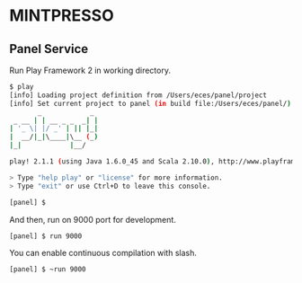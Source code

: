 # MINTPRESSO
## Panel Service

Run Play Framework 2 in working directory.
```bash
$ play
[info] Loading project definition from /Users/eces/panel/project
[info] Set current project to panel (in build file:/Users/eces/panel/)
       _            _
 _ __ | | __ _ _  _| |
| '_ \| |/ _' | || |_|
|  __/|_|\____|\__ (_)
|_|            |__/

play! 2.1.1 (using Java 1.6.0_45 and Scala 2.10.0), http://www.playframework.org

> Type "help play" or "license" for more information.
> Type "exit" or use Ctrl+D to leave this console.

[panel] $ 
```

And then, run on 9000 port for development.
```bash
[panel] $ run 9000
```

You can enable continuous compilation with slash.
```bash
[panel] $ ~run 9000
```